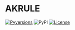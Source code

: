 # AKRULE
[![Pyversions](https://img.shields.io/pypi/pyversions/ibm-analytics-engine-python.svg?style=flat-square)](https://pypi.python.org/pypi/ibm-analytics-engine-python)
![PyPI](https://img.shields.io/pypi/v/akrule)
[![License](https://img.shields.io/badge/License-Apache_2.0-blue.svg)](https://opensource.org/licenses/Apache-2.0)

